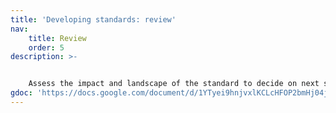```yaml
---
title: 'Developing standards: review'
nav:
    title: Review
    order: 5
description: >- 


    Assess the impact and landscape of the standard to decide on next steps: to invest in updates or retire.
gdoc: 'https://docs.google.com/document/d/1YTyei9hnjvxlKCLcHFOP2bmHj04jY2xx4PnTCxUhg1w/edit'
---
```

